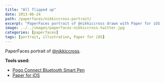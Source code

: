 ```yaml
---
title: "All flipped up"
date: 2013-06-24
path: /paperfaces/nikkiccross-portrait/
excerpt: "PaperFaces portrait of @nikkiccross drawn with Paper for iOS on an iPad."
image: ../../images/paperfaces-nikkiccross-twitter.jpg
categories: [paperfaces]
tags: [portrait, illustration, Paper for iOS]
---
```


PaperFaces portrait of [@nikkiccross](https://twitter.com/nikkiccross).

**Tools used:**

- [Pogo Connect Bluetooth Smart Pen](https://www.amazon.com/gp/product/B009K448L4/ref=as_li_ss_tl?ie=UTF8&camp=1789&creative=390957&creativeASIN=B009K448L4&linkCode=as2&tag=mademist-20)
- [Paper for iOS](https://paper.bywetransfer.com/)
